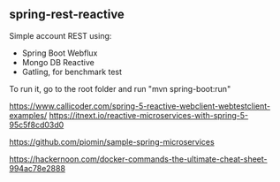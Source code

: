 ## spring-rest-reactive

Simple account REST using:
* Spring Boot Webflux
* Mongo DB Reactive
* Gatling, for benchmark test

To run it, go to the root folder and run "mvn spring-boot:run"



https://www.callicoder.com/spring-5-reactive-webclient-webtestclient-examples/
https://itnext.io/reactive-microservices-with-spring-5-95c5f8cd03d0

https://github.com/piomin/sample-spring-microservices



https://hackernoon.com/docker-commands-the-ultimate-cheat-sheet-994ac78e2888
